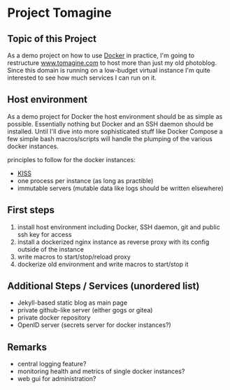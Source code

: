 # Project Tomagine

## Topic of this Project

As a demo project on how to use [Docker](www.docker.dom) in practice, I'm going to restructure www.tomagine.com to host more than just my old photoblog. Since this domain is running on a low-budget virtual instance I'm quite interested to see how much services I can run on it.

## Host environment

As a demo project for Docker the host environment should be as simple as possible. Essentially nothing but Docker and an SSH daemon should be installed. Until I'll dive into more sophisticated stuff like Docker Compose a few simple bash macros/scripts will handle the plumping of the various docker instances.

principles to follow for the docker instances:

* [KISS](en.wikipedia.org/wiki/KISS_principle)
* one process per instance (as long as practible)
* immutable servers (mutable data like logs should be written elsewhere)


## First steps

1. install host environment including Docker, SSH daemon, git and public ssh key for access
2. install a dockerized nginx instance as reverse proxy with its config outside of the instance
3. write macros to start/stop/reload proxy
4. dockerize old environment and write macros to start/stop it

## Additional Steps / Services (unordered list)

* Jekyll-based static blog as main page
* private github-like server (either gogs or gitea)
* private docker repository
* OpenID server (secrets server for docker instances?)

## Remarks

* central logging feature?
* monitoring health and metrics of single docker instances?
* web gui for administration?
